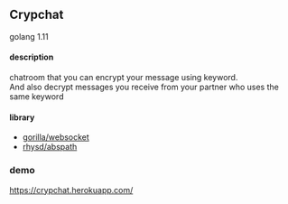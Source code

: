## Crypchat

golang 1.11

#### description
chatroom that you can encrypt your message using keyword.  
And also decrypt messages you receive from your partner who uses the same keyword 


#### library

- <a href="https://github.com/gorilla/websocket">gorilla/websocket</a>
- <a href="https://github.com/rhysd/abspath">rhysd/abspath</a>

### demo
https://crypchat.herokuapp.com/

